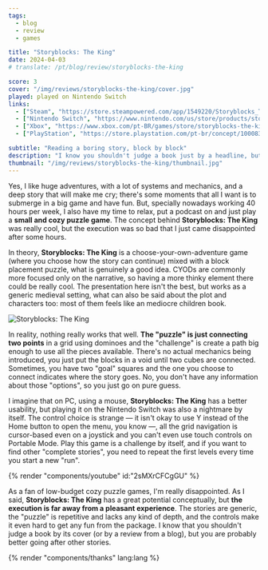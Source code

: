 ```yaml
---
tags:
  - blog
  - review
  - games

title: "Storyblocks: The King"
date: 2024-04-03
# translate: /pt/blog/review/storyblocks-the-king

score: 3
cover: "/img/reviews/storyblocks-the-king/cover.jpg"
played: played on Nintendo Switch
links:
  - ["Steam", "https://store.steampowered.com/app/1549220/Storyblocks_The_King?curator_clanid=44763507"]
  - ["Nintendo Switch", "https://www.nintendo.com/us/store/products/storyblocks-the-king-switch/"]
  - ["Xbox", "https://www.xbox.com/pt-BR/games/store/storyblocks-the-king/9p3kzfhvtb58"]
  - ["PlayStation", "https://store.playstation.com/pt-br/concept/10008353/"]

subtitle: "Reading a boring story, block by block"
description: "I know you shouldn't judge a book just by a headline, but all you can do here is read a boring story, block by block."
thumbnail: "/img/reviews/storyblocks-the-king/thumbnail.jpg"
---
```


Yes, I like huge adventures, with a lot of systems and mechanics, and a deep story that will make me cry; there's some moments that all I want is to submerge in a big game and have fun. But, specially nowadays working 40 hours per week, I also have my time to relax, put a podcast on and just play a **small and cozy puzzle game**. The concept behind **Storyblocks: The King** was really cool, but the execution was so bad that I just came disappointed after some hours.

In theory, **Storyblocks: The King** is a choose-your-own-adventure game (where you choose how the story can continue) mixed with a block placement puzzle, what is genuinely a good idea. CYODs are commonly more focused only on the narrative, so having a more thinky element there could be really cool. The presentation here isn't the best, but works as a generic medieval setting, what can also be said about the plot and characters too: most of them feels like an mediocre children book.

![Storyblocks: The King](/img/reviews/storyblocks-the-king/storyblocks.jpg)

In reality, nothing really works that well. **The "puzzle" is just connecting two points** in a grid using dominoes and the "challenge" is create a path big enough to use all the pieces available. There's no actual mechanics being introduced, you just put the blocks in a void until two cubes are connected. Sometimes, you have two "goal" squares and the one you choose to connect indicates where the story goes. No, you don't have any information about those "options", so you just go on pure guess.

I imagine that on PC, using a mouse, **Storyblocks: The King** has a better usability, but playing it on the Nintendo Switch was also a nightmare by itself. The control choice is strange — it isn't okay to use Y instead of the Home button to open the menu, you know —, all the grid navigation is cursor-based even on a joystick and you can't even use touch controls on Portable Mode. Play this game is a challenge by itself, and if you want to find other "complete stories", you need to repeat the first levels every time you start a new "run".

{% render "components/youtube" id:"2sMXrCFCgGU" %}

As a fan of low-budget cozy puzzle games, I'm really disappointed. As I said, **Storyblocks: The King** has a great potential conceptually, but **the execution is far away from a pleasant experience**. The stories are generic, the "puzzle" is repetitive and lacks any kind of depth, and the controls make it even hard to get any fun from the package. I know that you shouldn't judge a book by its cover (or by a review from a blog), but you are probably better going after other stories.

{% render "components/thanks" lang:lang %}